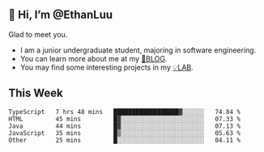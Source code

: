 ## 👋 Hi, I’m @EthanLuu

Glad to meet you.

- I am a junior undergraduate student, majoring in software engineering.
- You can learn more about me at my [📝BLOG](https://blog.ethanloo.top).
- You may find some interesting projects in my [💡LAB](https://lab.ethanloo.top).

## This Week
<!--START_SECTION:waka-->
```text
TypeScript   7 hrs 48 mins   ██████████████████▓░░░░░░   74.84 % 
HTML         45 mins         █▓░░░░░░░░░░░░░░░░░░░░░░░   07.33 % 
Java         44 mins         █▓░░░░░░░░░░░░░░░░░░░░░░░   07.13 % 
JavaScript   35 mins         █▒░░░░░░░░░░░░░░░░░░░░░░░   05.63 % 
Other        25 mins         █░░░░░░░░░░░░░░░░░░░░░░░░   04.11 % 
```
<!--END_SECTION:waka-->
